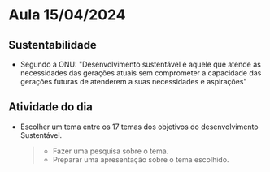 # Aula 15/04/2024

## Sustentabilidade

- Segundo a ONU: "Desenvolvimento sustentável é aquele que atende as necessidades das gerações atuais sem comprometer a capacidade das gerações futuras de atenderem a suas necessidades e aspirações"


## Atividade do dia

- Escolher um tema entre os 17 temas dos objetivos do desenvolvimento Sustentável.
    > - Fazer uma pesquisa sobre o tema.
    > - Preparar uma apresentação sobre o tema escolhido.

